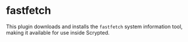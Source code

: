 # fastfetch

This plugin downloads and installs the `fastfetch` system information tool, making it available for use inside Scrypted.
